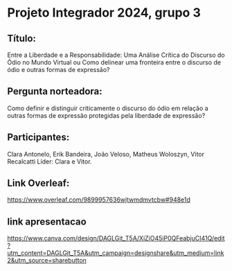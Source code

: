 # Projeto Integrador 2024, grupo 3
## Título: 
Entre a Liberdade e a Responsabilidade: Uma Análise Crítica do Discurso do Ódio no Mundo Virtual ou Como delinear uma fronteira entre o discurso de ódio e outras formas de expressão?

## Pergunta norteadora:
Como definir e distinguir criticamente o discurso do ódio em relação a outras formas de expressão protegidas pela liberdade de expressão?

## Participantes:
Clara Antonelo, Erik Bandeira, João Veloso, Matheus Woloszyn, Vitor Recalcatti
Líder: Clara e Vitor.

## Link Overleaf:
https://www.overleaf.com/9899957636wjtwmdmvtcbw#948e1d

## link apresentacao
https://www.canva.com/design/DAGLGit_T5A/XiZiO45iP0QFeabjuCI41Q/edit?utm_content=DAGLGit_T5A&utm_campaign=designshare&utm_medium=link2&utm_source=sharebutton
